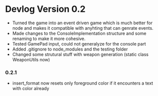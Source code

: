 # Devlog Version 0.2

* Turned the game into an event driven game which is much better for node and makes it compatible with anyhting that can genrate events.
* Made changes to the ConsoleImplementation structure and some renaming to make it more cohesive.
* Tested GamePad input, could not generalyze for the console part
* Added .gitignore to node_modules and the testing folder
* Changed some strutural stuff with weapon generation (static class WeaponUtils now)

### 0.2.1
* insert_format now resets only foreground color if it encounters a text with color already